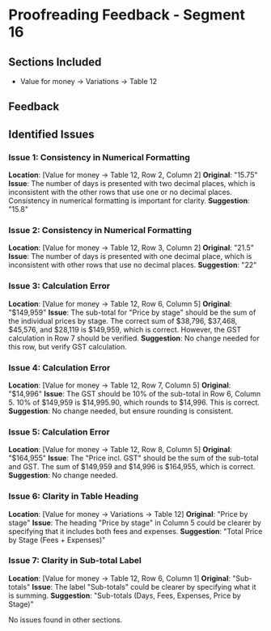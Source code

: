 # Proofreading Feedback - Segment 16

## Sections Included
- Value for money → Variations → Table 12

## Feedback

## Identified Issues

### Issue 1: Consistency in Numerical Formatting
**Location**: [Value for money → Table 12, Row 2, Column 2]
**Original**: "15.75"
**Issue**: The number of days is presented with two decimal places, which is inconsistent with the other rows that use one or no decimal places. Consistency in numerical formatting is important for clarity.
**Suggestion**: "15.8"

### Issue 2: Consistency in Numerical Formatting
**Location**: [Value for money → Table 12, Row 3, Column 2]
**Original**: "21.5"
**Issue**: The number of days is presented with one decimal place, which is inconsistent with other rows that use no decimal places.
**Suggestion**: "22"

### Issue 3: Calculation Error
**Location**: [Value for money → Table 12, Row 6, Column 5]
**Original**: "$149,959"
**Issue**: The sub-total for "Price by stage" should be the sum of the individual prices by stage. The correct sum of $38,796, $37,468, $45,576, and $28,119 is $149,959, which is correct. However, the GST calculation in Row 7 should be verified.
**Suggestion**: No change needed for this row, but verify GST calculation.

### Issue 4: Calculation Error
**Location**: [Value for money → Table 12, Row 7, Column 5]
**Original**: "$14,996"
**Issue**: The GST should be 10% of the sub-total in Row 6, Column 5. 10% of $149,959 is $14,995.90, which rounds to $14,996. This is correct.
**Suggestion**: No change needed, but ensure rounding is consistent.

### Issue 5: Calculation Error
**Location**: [Value for money → Table 12, Row 8, Column 5]
**Original**: "$164,955"
**Issue**: The "Price incl. GST" should be the sum of the sub-total and GST. The sum of $149,959 and $14,996 is $164,955, which is correct.
**Suggestion**: No change needed.

### Issue 6: Clarity in Table Heading
**Location**: [Value for money → Variations → Table 12]
**Original**: "Price by stage"
**Issue**: The heading "Price by stage" in Column 5 could be clearer by specifying that it includes both fees and expenses.
**Suggestion**: "Total Price by Stage (Fees + Expenses)"

### Issue 7: Clarity in Sub-total Label
**Location**: [Value for money → Table 12, Row 6, Column 1]
**Original**: "Sub-totals"
**Issue**: The label "Sub-totals" could be clearer by specifying what it is summing.
**Suggestion**: "Sub-totals (Days, Fees, Expenses, Price by Stage)"

No issues found in other sections.